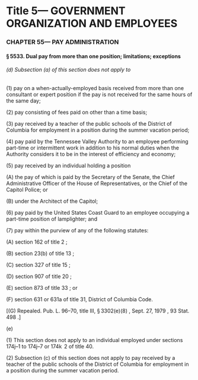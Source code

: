 
# Title 5— GOVERNMENT ORGANIZATION AND EMPLOYEES
### CHAPTER 55— PAY ADMINISTRATION
#### § 5533. Dual pay from more than one position; limitations; exceptions
###### (d) Subsection (a) of this section does not apply to

(1) pay on a when-actually-employed basis received from more than one consultant or expert position if the pay is not received for the same hours of the same day;

(2) pay consisting of fees paid on other than a time basis;

(3) pay received by a teacher of the public schools of the District of Columbia for employment in a position during the summer vacation period;

(4) pay paid by the Tennessee Valley Authority to an employee performing part-time or intermittent work in addition to his normal duties when the Authority considers it to be in the interest of efficiency and economy;

(5) pay received by an individual holding a position

(A) the pay of which is paid by the Secretary of the Senate, the Chief Administrative Officer of the House of Representatives, or the Chief of the Capitol Police; or

(B) under the Architect of the Capitol;

(6) pay paid by the United States Coast Guard to an employee occupying a part-time position of lamplighter; and

(7) pay within the purview of any of the following statutes:

(A) section 162 of title 2 ;

(B) section 23(b) of title 13 ;

(C) section 327 of title 15 ;

(D) section 907 of title 20 ;

(E) section 873 of title 33 ; or

(F) section 631 or 631a of title 31, District of Columbia Code.

[(G) Repealed. Pub. L. 96–70, title III, § 3302(e)(8) , Sept. 27, 1979 , 93 Stat. 498 .]

(e)

(1) This section does not apply to an individual employed under sections 174j–1 to 174j–7 or 174k  2 of title 40.

(2) Subsection (c) of this section does not apply to pay received by a teacher of the public schools of the District of Columbia for employment in a position during the summer vacation period.
